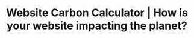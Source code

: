 ---
layout: bookmark
title: Website Carbon Calculator | How is your website impacting the planet?
tags:
  - Bookmarks
  - Tools
created: '2022-06-20T07:05:53.000Z'
link: https://www.websitecarbon.com
id: 552297030
image: https://www.websitecarbon.com/wp-content/uploads/2021/02/WebsiteCarbon.jpg
---